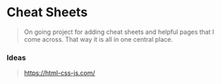 # Cheat Sheets

> On going project for adding cheat sheets and helpful pages that I come across.  That way it is all in one central place.

### Ideas
> https://html-css-js.com/
